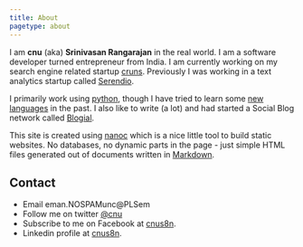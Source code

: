 ```yaml
---
title: About
pagetype: about
---
```


I am **cnu** (aka) **Srinivasan Rangarajan** in the real world. I am a software developer turned entrepreneur from India. I am currently working on my  search engine related startup [cruns](http://cruns.com). Previously I was working in a text analytics startup called [Serendio](http://www.serendio.com). 

I primarily work using [python](http://python.org/), though I have tried to learn some [new](http://www.ruby-lang.org/) [languages](http://www.lisp.org/) in the past. I also like to write (a lot) and had started a Social Blog network called [Blogial](http://blogial.com).

This site is created using [nanoc](http://nanoc.stoneship.org/) which is a nice little tool to build static websites. No databases, no dynamic parts in the page - just simple HTML files generated out of documents written in [Markdown](http://daringfireball.net/projects/markdown/).

## Contact

* Email <span class="email-rtl">eman.<span class="hide">NOSPAM</span>unc@<span class="hide">PLS</span>em</span>
* Follow me on twitter [@cnu](http://twitter.com/cnu)
* Subscribe to me on Facebook at [cnus8n](http://www.facebook.com/cnus8n).
* Linkedin profile at [cnus8n](http://in.linkedin.com/in/cnus8n).